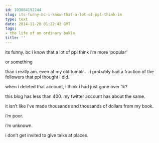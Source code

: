 ```yaml
---
id: 103084192244
slug: its-funny-bc-i-know-that-a-lot-of-ppl-think-im
type: text
date: 2014-11-20 01:22:42 GMT
tags:
- the life of an ordinary bakla
title: ''
---
```

<p>its funny. bc i know that a lot of ppl think i&#8217;m more &#8216;popular&#8217;</p>

<p>or something</p>

<p>than i really am. even at my old tumblr&#8230;. i probably had a fraction of the followers that ppl thought i did.</p>

<p>when i deleted that account, i think i had just gone over 1k?</p>

<p>this blog has less than 400. my twitter account has about the same.</p>

<p>it isn&#8217;t like i&#8217;ve made thousands and thousands of dollars from my book.</p>

<p>i&#8217;m poor.</p>

<p>i&#8217;m unknown.</p>

<p>i don&#8217;t get invited to give talks at places.</p>